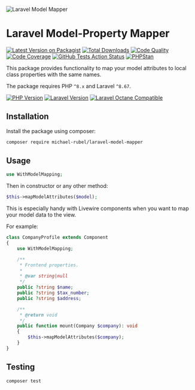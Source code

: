 ![Laravel Model Mapper](https://user-images.githubusercontent.com/37669560/147101154-e70d8648-ffa3-48c6-b9a8-6a072b7c1f00.png)

# Laravel Model-Property Mapper
[![Latest Version on Packagist](https://img.shields.io/packagist/v/michael-rubel/laravel-model-mapper.svg?style=flat-square&logo=packagist)](https://packagist.org/packages/michael-rubel/laravel-model-mapper)
[![Total Downloads](https://img.shields.io/packagist/dt/michael-rubel/laravel-model-mapper.svg?style=flat-square&logo=packagist)](https://packagist.org/packages/michael-rubel/laravel-model-mapper)
[![Code Quality](https://img.shields.io/scrutinizer/quality/g/michael-rubel/laravel-model-mapper.svg?style=flat-square&logo=scrutinizer)](https://scrutinizer-ci.com/g/michael-rubel/laravel-model-mapper/?branch=main)
[![Code Coverage](https://img.shields.io/scrutinizer/coverage/g/michael-rubel/laravel-model-mapper.svg?style=flat-square&logo=scrutinizer)](https://scrutinizer-ci.com/g/michael-rubel/laravel-model-mapper/?branch=main)
[![GitHub Tests Action Status](https://img.shields.io/github/workflow/status/michael-rubel/laravel-model-mapper/run-tests/main?style=flat-square&label=tests&logo=github)](https://github.com/michael-rubel/laravel-model-mapper/actions)
[![PHPStan](https://img.shields.io/github/workflow/status/michael-rubel/laravel-model-mapper/phpstan/main?style=flat-square&label=larastan&logo=laravel)](https://github.com/michael-rubel/laravel-model-mapper/actions)

This package provides functionality to map your model attributes to local class properties with the same names.

The package requires PHP `^8.x` and Laravel `^8.67`.

[![PHP Version](https://img.shields.io/badge/php-^8.x-777BB4?style=flat-square&logo=php)](https://php.net)
[![Laravel Version](https://img.shields.io/badge/laravel-^8.67-FF2D20?style=flat-square&logo=laravel)](https://laravel.com)
[![Laravel Octane Compatible](https://img.shields.io/badge/octane-compatible-success?style=flat-square&logo=laravel)](https://github.com/laravel/octane)

## Installation
Install the package using composer:
```bash
composer require michael-rubel/laravel-model-mapper
```

## Usage
```php
use WithModelMapping;
```

Then in constructor or any other method:
```php
$this->mapModelAttributes($model);
```

This is especially handy with Livewire components when you want to map your model data to the view.

For example:
```php
class CompanyProfile extends Component
{
    use WithModelMapping;

    /**
     * Frontend properties.
     *
     * @var string|null
     */
    public ?string $name;
    public ?string $tax_number;
    public ?string $address;

    /**
     * @return void
     */
    public function mount(Company $company): void
    {
        $this->mapModelAttributes($company);
    }
}
```

## Testing
```bash
composer test
```
